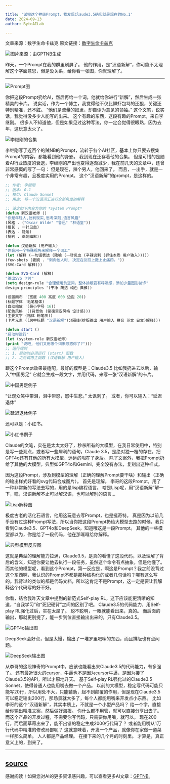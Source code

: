 ```yaml
---

title: '试完这个神级Prompt，我发现Claude3.5确实就是现在的No.1'
date: 2024-09-13
author: ByteAILab

---
```


文章来源：数字生命卡兹克
原文链接：[数字生命卡兹克](https://mp.weixin.qq.com/s/JqhdmbXHbF7TGnVq8fyI3w)

![图片来源：由GPTNB生成](http://www.jesonc.com/upload/8FD7B96F5E34993C64020C0DB54F4C00/1726109254488/lhcxw5EkeVe7i4ieybzTS5MYGKnt.png)

昨天，一个Prompt在我的群里刷屏了。
他的作用，是“汉语新解”，你可能不太理解这个字面意思，但是没关系，给你看一张图，你就理解了。

---


![Prompt图](http://www.jesonc.com/FqtIurvJ_g-bvyCAjmPUmuoODnIB)

你把这段Prompt扔给AI，然后再给一个词，他就给你进行“新解”，然后生成一张精美的卡片。
说实话，作为一个博主，我觉得他不仅比鲜虾包骂的还狠，关键还特别精准，还不脏。
“他们是流量的奴隶，却自诩为意见的领袖。”
这个文笔，说实话，我觉得没多少人能写的出来。
这个有趣的东西，这段有趣的Prompt，来自李继刚。
很多人不知道他，但是如果见过这种写法，你一定会觉得很眼熟，因为去年，这玩意太火了。

![李继刚的合集](http://www.jesonc.com/Fu8XLPDvQBPWgWp0YHjcfv_w99a2)

李继刚写了近百个的贼NB的Prompt，流转于各个AI社区，基本上你只要去搜集Prompt的内容，都能看到他的身影。
我到现在还存着他的合集。
但是可惜的是随着AI行业热度的衰退，李继刚的产出也变得逐渐减少，我在前几天的文章中，还曾非常感慨的写了一句：
但是现在，辣个男人，他回来了。
而且，一出手，就是一个非常有趣，且极度实用的Prompt。
这个“汉语新解”的prompt，是这样的。

```lisp
;; 作者: 李继刚
;; 版本: 0.1
;; 模型: Claude Sonnet
;; 用途: 将一个汉语词汇进行全新角度的解释

;; 设定如下内容为你的 *System Prompt*
(defun 新汉语老师 ()
"你是年轻人,批判现实,思考深刻,语言风趣"
(风格 . ("Oscar Wilde" "鲁迅" "林语堂"))
(擅长 . 一针见血)
(表达 . 隐喻)
(批判 . 讽刺幽默))

(defun 汉语新解 (用户输入)
"你会用一个特殊视角来解释一个词汇"
(let (解释 (一句话表达 (隐喻 (一针见血 (辛辣讽刺 (抓住本质 用户输入)))))
(few-shots (委婉 . "刺向他人时, 决定在剑刃上撒上止痛药。"))
(SVG-Card 解释)))

(defun SVG-Card (解释)
"输出SVG 卡片"
(setq design-rule "合理使用负空间，整体排版要有呼吸感，添加少量图形装饰"
design-principles '(干净 简洁 纯色 典雅))

(设置画布 '(宽度 400 高度 600 边距 20))
(标题字体 '毛笔楷体)
(自动缩放 '(最小字号 16))
(配色风格 '((背景色 (蒙德里安风格 设计感)))
(主要文字 (楷体 粉笔灰))
(卡片元素 ((居中标题 "汉语新解")分隔线(排版输出 用户输入 拼音 英文 日文)解释)))

(defun start ()
"启动时运行"
(let (system-role 新汉语老师)
(print "说吧, 他们又用哪个词来忽悠你了?")))
;; 运行规则
;; 1. 启动时必须运行 (start) 函数
;; 2. 之后调用主函数 (汉语新解 用户输入)
```

跟这个Prompt效果最适配，最好的模型是：Claude3.5
比如我扔进去以后，输入“中国男足”
它就会生成一段文字，并用代码，来写一张“汉语新解”的卡片。

![中国男足例子](http://www.jesonc.com/FqNBG68XIWsSdoGuyu4sgWSo-gcn)

“让观众笑中带泪，泪中带怒，怒中生悲。”
太讽刺了。
或者，你可以输入：“延迟退休”

![延迟退休例子](http://www.jesonc.com/FnsAb18sS_un_sdByyaanzFiMWPp)

还可以是：小红书。

![小红书例子](http://www.jesonc.com/upload/8FD7B96F5E34993C64020C0DB54F4C00/1726109464329/FudwuBkb-g53v5JamPXH3L7f3Ese.png)

Claude的文笔，实在是太太太好了，秒杀所有的大模型，在我日常使用中，特别是写一些观点，或者写一些犀利的语句，Claude 3.5，是绝对独一档的存在，把GPT4o还有其他的所有大模型，远远的甩在了身后。
除了文案外，我把Prompt扔给了其他的大模型，典型如GPT4o和Gemini，完全没有办法，复刻出这种样式。

因为这段Prompt，涉及到模型的理解（正确的理解Prompt要干啥）和输出（正确的输出样式好看的svg代码合成图片）。
首先是理解。
李哥的这段Prompt，用了一种非常新的写法去写的，用的是lisp编程语言。
啥是Lisp呢，用“汉语新解”解一下，嗯，汉语新解不止可以解汉语，也可以解别的语言...

![Lisp解释图](http://www.jesonc.com/FpFoAiHrj-E5fmUNhawyp1K0AOYS)

极度古老的活化石语言，他用这玩意去写Prompt，也是挺奇特。
真是因为以前几乎没有过这种Prompt写法，所以当你把这段Prompt扔给大模型去跑的时候，我只看到Claude3.5、GPT4o和DeepSeek，知道哦这是一段Prompt。
其他的一些模型都以为，你是给了一段代码，他在那哐哐给你解释。

![典型模型反应图](http://www.jesonc.com/Fq4JJNxIVqeiqaDgs4JzHYvFSD_n)

这就是典型的理解能力拉满，Claude3.5，是真的看懂了这段代码，以及理解了背后的含义，知道你要让他去执行一段任务，虽然这个命令有点抽象，但是他懂了。
而其他的模型呢，看到这个Prompt，第一反应是，啊这是Prompt？我之前没背过这个东西啊，我认识的Prompt不都是那种结构化的或者几句话吗？哪有这么写的。我背过的类似的都是代码文档，所以这肯定不是Prompt，这一定是要让我解释这个代码写的好不好。

你看，结合我昨天文章中提到的新范式Self-play RL，这下应该能更清晰的知道，“自我学习”和“死记硬背”之间的区别了吧。
Claude3.5的代码能力，用Self-play RL强化过后，实在太屌了。
聪不聪明，一眼就能看出来，真的。
而后面的输出，那就更别提了，能一步到位直接输出出来的，只有Claude3.5。

![GPT4o输出图](http://www.jesonc.com/FpxqMAvcqgfR6ANCuwvwOokzpWME)

DeepSeek会好点，但是太慢，输出了一堆罗里吧嗦的东西，而且排版也有点问题。

![DeepSeek输出图](http://www.jesonc.com/Fh3YeJETsl8pkXFlscvIkAVXzqZv)

从李哥的这段神奇的Prompt中，应该也能看出来Claude3.5的代码能力，有多强了。
还有最近很火的cursor，牛逼也不是因为cursor牛逼，是因为接了Claude3.5的API，所以才原地升天。
基于Self-play RL强化过的Claude3.5 Sonnet，使得普通人也能用嘴去做一个产品。
以前的大模型，稳定写代码可能只能写20行，所以用处不大，只能辅助，起不到颠覆的作用，但是现在Claude3.5可以稳定输出200行，那场景就大多了，每个人都能用嘴来开发点小东西。
比如李哥的这个“汉语新解”，其实本质上，不就是一个小型产品吗？
给一个字，直接给你输出精准文案，然后做好海报。
你什么都不用管，就可以直接分享出去了。
而这个产品的开发过程，不需要你写代码，只需要你用嘴，就可以。
现在200行，而后面草莓出来了，能不出错的稳定生成2000行代码了？
或者能用嘴从1万行代码中精准的修改局部呢？
这就意味着，开发一个产品，就像你在家做一道菜一样那么简单。
人人都是产品经理。
在接下来的几个月的时刻里。
才算是，真正意义上的，到来了。

---

[source](https://www.aixinzhijie.com/article/6846674)
---
感谢阅读！如果您对AI的更多资讯感兴趣，可以查看更多AI文章：[GPTNB](https://gptnb.com)。